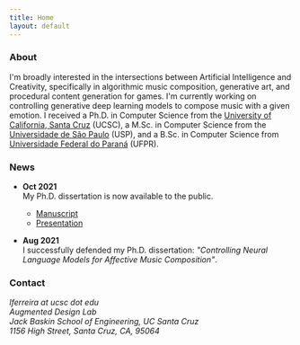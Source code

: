 ```yaml
---
title: Home
layout: default
---
```


### About
I'm broadly interested in the intersections between Artificial Intelligence and Creativity, specifically in
algorithmic music composition, generative art, and procedural content generation for games. I'm currently working on controlling generative deep learning models to compose music with a given emotion. I received a Ph.D. in Computer Science from the [University of California, Santa Cruz](http://www.ucsc.edu) (UCSC), a M.Sc. in Computer Science from the [Universidade de São Paulo](http://www.usp.br) (USP), and a B.Sc. in Computer Science from [Universidade Federal do Paraná](http://www.ufpr.br) (UFPR).

### News
- **Oct 2021**  
My Ph.D. dissertation is now available to the public.  
    - [Manuscript](https://escholarship.org/uc/item/437430f4)
    - [Presentation](https://www.youtube.com/watch?v=tlAizfule5I&feature=youtu.be)

- **Aug 2021**  
I successfully defended my Ph.D. dissertation: *"Controlling Neural Language Models for Affective Music Composition"*.

### Contact
*lferreira at ucsc dot edu*  
*Augmented Design Lab*  
*Jack Baskin School of Engineering, UC Santa Cruz*  
*1156 High Street, Santa Cruz, CA, 95064*  
